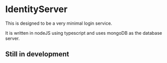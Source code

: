 # IdentityServer
This is designed to be a very minimal login service.  

It is written in nodeJS using typescript and uses mongoDB as the database server.

## **Still in development**